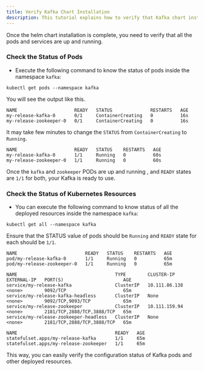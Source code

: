 ```yaml
---
title: Verify Kafka Chart Installation
description: This tutorial explains how to verify that Kafka chart installed successfully
---
```



Once the helm chart installation is complete, you need to verify that all the pods and services are up and running.

### Check the Status of Pods 

- Execute the following command to know the status of pods inside the namespace `kafka`:

```execute
kubectl get pods --namespace kafka
```

You will see the output like this.

```
NAME                     READY   STATUS              RESTARTS   AGE
my-release-kafka-0       0/1     ContainerCreating   0          16s
my-release-zookeeper-0   0/1     ContainerCreating   0          16s
```

It may take few minutes to change the `STATUS` from `ContainerCreating` to `Running`. 

```output
NAME                     READY   STATUS    RESTARTS   AGE
my-release-kafka-0       1/1     Running   0          60s
my-release-zookeeper-0   1/1     Running   0          60s
```

Once the `kafka` and `zookeeper` PODs are up and running , and `READY` states are `1/1` for both, your Kafka is ready to use.

### Check the Status of Kubernetes Resources

- You can execute the following command to know status of all the deployed resources inside the namespace `kafka`:


```execute
kubectl get all --namespace kafka
```

Ensure that the STATUS value of pods should be `Running` and `READY` state for each should be `1/1`.

```
NAME                         READY   STATUS    RESTARTS   AGE
pod/my-release-kafka-0       1/1     Running   0          65m
pod/my-release-zookeeper-0   1/1     Running   0          65m

NAME                                    TYPE        CLUSTER-IP      EXTERNAL-IP   PORT(S)                      AGE
service/my-release-kafka                ClusterIP   10.111.86.138   <none>        9092/TCP                     65m
service/my-release-kafka-headless       ClusterIP   None            <none>        9092/TCP,9093/TCP            65m
service/my-release-zookeeper            ClusterIP   10.111.159.94   <none>        2181/TCP,2888/TCP,3888/TCP   65m
service/my-release-zookeeper-headless   ClusterIP   None            <none>        2181/TCP,2888/TCP,3888/TCP   65m

NAME                                    READY   AGE
statefulset.apps/my-release-kafka       1/1     65m
statefulset.apps/my-release-zookeeper   1/1     65m
```

This way, you can easily verify the configuration status of Kafka pods and other deployed resources.